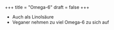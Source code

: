 +++
title = "Omega-6"
draft = false
+++

-   Auch als Linolsäure
-   Veganer nehmen zu viel Omega-6 zu sich auf